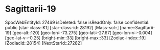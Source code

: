 ﻿---
location: [-27.67,-73.275,120]
type: Station
tags:
- astro/Star

---

# Sagittarii-19

SpocWebEntityId: 27469
isDeleted: false
isReadOnly: false
confidential: public
[star-class::K1]
[star-class-id::28192]
[Mass-sol::]
[name::Sagittarii-19]
[geo-alt::120]
[geo-lon::-73.275]
[geo-lat::-27.67]
[geo-lon-v::-0.004]
[geo-lat-v::-0.25]
[bright-min::33]
[bright-max::33]
[Zodiac-index::19]
[ZodiacId::28154]
[NextStarId::27282]

